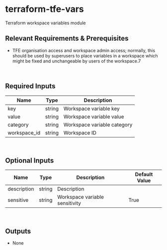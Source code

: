 # terraform-tfe-vars
Terraform workspace variables module

## Relevant Requirements & Prerequisites
* TFE organisation access and workspace admin access; normally, this should be used by superusers to place variables in a workspace which might be fixed and unchangeable by users of the workspace.7
<p>&nbsp;</p>

## Required Inputs
| Name | Type | Description |
| - | -- | --- |
| key | string | Workspace variable key |
| value | string | Workspace variable value |
| category | string | Workspace variable category |
| workspace_id | string | Workspace ID |
<p>&nbsp;</p>

## Optional Inputs
| Name | Type | Description | Default Value |
| - | -- | --- | - |
| description | string | Description |  |
| sensitive | string | Workspace variable sensitivity | True |
<p>&nbsp;</p>

## Outputs
* None
